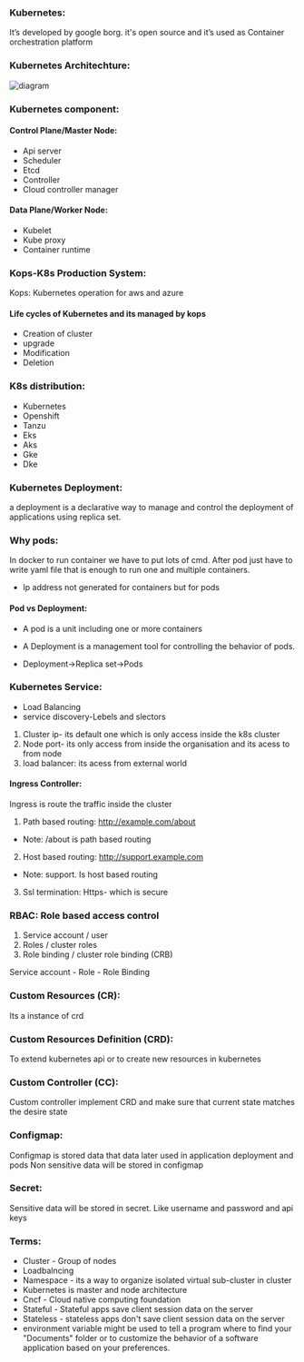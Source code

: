 ### Kubernetes:
It’s developed by google borg. it's open source and it’s used as Container orchestration platform 

### Kubernetes Architechture:
![diagram](https://miro.medium.com/v2/resize:fit:5756/1*t2kujM8JnnAU1EmJkBX-QQ.png)
### Kubernetes component:
#### Control Plane/Master Node:
- Api server
- Scheduler
- Etcd
- Controller 
- Cloud controller manager 

#### Data Plane/Worker Node:
- Kubelet
- Kube proxy
- Container runtime 

### Kops-K8s Production System:
Kops: Kubernetes operation for aws and azure
#### Life cycles of Kubernetes and its managed by kops 
- Creation of cluster
- upgrade 
- Modification 
- Deletion

### K8s distribution:
- Kubernetes 
- Openshift
- Tanzu
- Eks
- Aks
- Gke
- Dke

### Kubernetes Deployment:
a deployment is a declarative way to manage and control the deployment of applications using replica set.

### Why pods:
In docker to run container we have to put lots of cmd. After pod just have to write yaml file that is enough to run one and multiple containers.
- Ip address not generated for containers but for pods
#### Pod vs Deployment:
- A pod is a unit including one or more containers
- A Deployment is a management tool for controlling the behavior of pods.

- Deployment->Replica set->Pods

### Kubernetes Service:
- Load Balancing
- service discovery-Lebels and slectors
1. Cluster ip- its default one which is only access inside the k8s cluster
2. Node port- its only access from inside the organisation and its acess to from node
3. load balancer: its acess from external world

#### Ingress Controller:
Ingress is route the traffic inside the cluster
1. Path based routing: http://example.com/about
- Note: /about is path based routing

2. Host based routing: http://support.example.com
- Note: support. Is host based routing

3. Ssl termination:
Https- which is secure 

### RBAC: Role based access control 
1. Service account / user
2. Roles / cluster roles
3. Role binding / cluster role binding (CRB)

Service account - Role - Role Binding 

### Custom Resources (CR):
Its a instance of crd

### Custom Resources Definition (CRD):
To extend kubernetes api or to create new resources in kubernetes 

### Custom Controller (CC):
Custom controller implement CRD and make sure that current state matches the desire state

### Configmap:
Configmap is stored data that data later used in application deployment and pods 
Non sensitive data will be stored in configmap

### Secret:
Sensitive data will be stored in secret. Like username and password and api keys

### Terms:
- Cluster - Group of nodes
- Loadbalncing
- Namespace - its a way to organize isolated virtual sub-cluster in cluster
- Kubernetes is master and node architecture 
- Cncf - Cloud native computing foundation 
- Stateful - Stateful apps save client session data on the server
- Stateless - stateless apps don't save client session data on the server
- environment variable might be used to tell a program where to find your "Documents" folder or to customize the behavior of a software application based on your preferences.
